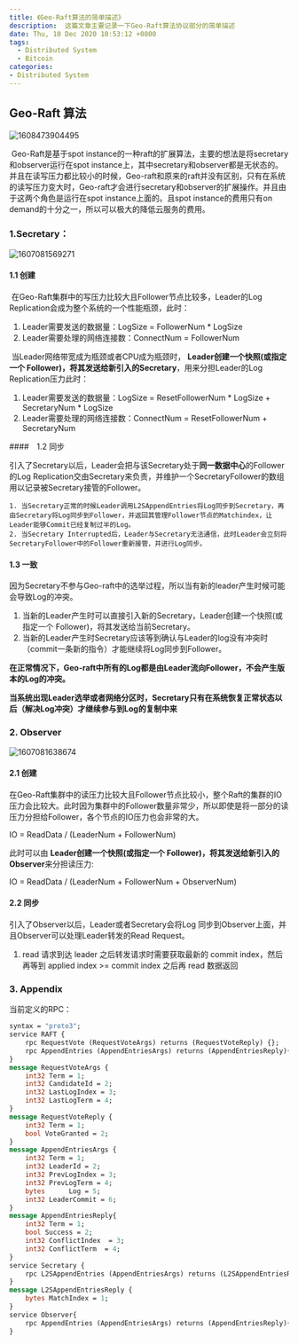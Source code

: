 ```yaml
---
title: 《Geo-Raft算法的简单描述》
description:  这篇文章主要记录一下Geo-Raft算法协议部分的简单描述
date: Thu, 10 Dec 2020 10:53:12 +0800
tags:
  - Distributed System
  - Bitcoin
categories:
- Distributed System
---
```




## Geo-Raft 算法

![1608473904495](http://img.jackdu.cn/github/1608473904495.png)

​	Geo-Raft是基于spot instance的一种raft的扩展算法，主要的想法是将secretary和observer运行在spot instance上，其中secretary和observer都是无状态的。并且在读写压力都比较小的时候，Geo-raft和原来的raft并没有区别，只有在系统的读写压力变大时，Geo-raft才会进行secretary和observer的扩展操作。并且由于这两个角色是运行在spot instance上面的。且spot instance的费用只有on demand的十分之一，所以可以极大的降低云服务的费用。

### 1.Secretary：

![1607081569271](http://img.jackdu.cn/github/1607081569271.png)

#### 1.1 创建

​	在Geo-Raft集群中的写压力比较大且Follower节点比较多，Leader的Log Replication会成为整个系统的一个性能瓶颈，此时：

1. Leader需要发送的数据量：LogSize = FollowerNum * LogSize
2. Leader需要处理的网络连接数：ConnectNum =  FollowerNum

​	当Leader网络带宽成为瓶颈或者CPU成为瓶颈时， **Leader创建一个快照(或指定一个 Follower)，将其发送给新引入的Secretary**，用来分担Leader的Log Replication压力此时：

1. Leader需要发送的数据量：LogSize = ResetFollowerNum  * LogSize + SecretaryNum * LogSize 
2. Leader需要处理的网络连接数：ConnectNum =  ResetFollowerNum  +  SecretaryNum

####　1.2 同步

​	引入了Secretary以后，Leader会把与该Secretary处于**同一数据中心**的Follower的Log Replication交由Secretary来负责，并维护一个SecretaryFollower的数组用以记录被Secretary接管的Follower。

 	1. 当Secretary正常的时候Leader调用L2SAppendEntries将Log同步到Secretary，再由Secretary将Log同步到Follower，并返回其管理Follower节点的Matchindex，让Leader能够Commit已经复制过半的Log。
 	2. 当Secretary Interrupted后，Leader与Secretary无法通信，此时Leader会立刻将SecretaryFollower中的Follower重新接管，并进行Log同步。

#### 1.3 一致

​	因为Secretary不参与Geo-raft中的选举过程，所以当有新的leader产生时候可能会导致Log的冲突。

1. 当新的Leader产生时可以直接引入新的Secretary，Leader创建一个快照(或指定一个 Follower)，将其发送给当前Secretary。
2. 当新的Leader产生时Secretary应该等到确认与Leader的log没有冲突时（commit一条新的指令）才能继续将Log同步到Follower。

**在正常情况下，Geo-raft中所有的Log都是由Leader流向Follower，不会产生版本的Log的冲突。**

**当系统出现Leader选举或者网络分区时，Secretary只有在系统恢复正常状态以后（解决Log冲突）才继续参与到Log的复制中来**

### 2. Observer

![1607081638674](http://img.jackdu.cn/github/1607081638674.png)

#### 2.1 创建

​	在Geo-Raft集群中的读压力比较大且Follower节点比较小，整个Raft的集群的IO压力会比较大。此时因为集群中的Follower数量非常少，所以即使是将一部分的读压力分担给Follower，各个节点的IO压力也会非常的大。

IO = ReadData / (LeaderNum + FollowerNum)

此时可以由 **Leader创建一个快照(或指定一个 Follower)，将其发送给新引入的Observer**来分担读压力:

IO = ReadData / (LeaderNum + FollowerNum + ObserverNum)

#### 2.2 同步

引入了Observer以后，Leader或者Secretary会将Log 同步到Observer上面，并且Observer可以处理Leader转发的Read Request。

1.  read 请求到达 leader 之后转发请求时需要获取最新的 commit index，然后再等到 applied index >= commit index 之后再 read 数据返回 



### 3. Appendix

当前定义的RPC：


~~~protobuf
syntax = "proto3";
service RAFT {
    rpc RequestVote (RequestVoteArgs) returns (RequestVoteReply) {};
    rpc AppendEntries (AppendEntriesArgs) returns (AppendEntriesReply){};
}
message RequestVoteArgs {
    int32 Term = 1;
    int32 CandidateId = 2;
    int32 LastLogIndex = 3;
    int32 LastLogTerm = 4;
}
message RequestVoteReply {
    int32 Term = 1;        
    bool VoteGranted = 2; 
}
message AppendEntriesArgs {
    int32 Term = 1;     
    int32 LeaderId = 2;  
    int32 PrevLogIndex = 3;      
    int32 PrevLogTerm = 4;      
    bytes      Log = 5;  
    int32 LeaderCommit = 6;    
}
message AppendEntriesReply{
    int32 Term = 1;             
    bool Success = 2;       
    int32 ConflictIndex  = 3;
    int32 ConflictTerm  = 4;
}
service Secretary {
    rpc L2SAppendEntries (AppendEntriesArgs) returns (L2SAppendEntriesReply) {};
}
message L2SAppendEntriesReply {
    bytes MatchIndex = 1;
}
service Observer{
    rpc AppendEntries (AppendEntriesArgs) returns (AppendEntriesReply){};
}
~~~


